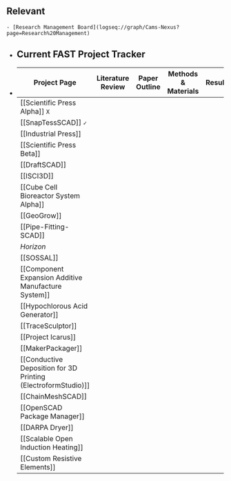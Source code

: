 ## Relevant
	- [Research Management Board](logseq://graph/Cams-Nexus?page=Research%20Management)
- ## Current FAST Project Tracker
- |Project Page|Literature Review|Paper Outline|Methods & Materials|Results|Discussion & Conclusion|Paper Revision & Edits|Peer Review|
  |--|--|--|--|--|--|--|--|
  | [[Scientific Press Alpha]] `X` ||||||||
  | [[SnapTessSCAD]] `✓` ||||||||
  | [[Industrial Press]]  ||||||||
  | [[Scientific Press Beta]]  ||||||||
  |[[DraftSCAD]]||||||||
  | [[ISCI3D]]  ||||||||
  | [[Cube Cell Bioreactor System Alpha]]  ||||||||
  | [[GeoGrow]] ||||||||
  | [[Pipe-Fitting-SCAD]] ||||||||
  |*Horizon*||||||||
  |[[SOSSAL]]||||||||
  | [[Component Expansion Additive Manufacture System]]  ||||||||
  | [[Hypochlorous Acid Generator]]  ||||||||
  | [[TraceSculptor]] ||||||||
  | [[Project Icarus]]  ||||||||
  | [[MakerPackager]] ||||||||
  | [[Conductive Deposition for 3D Printing (ElectroformStudio)]] ||||||||
  | [[ChainMeshSCAD]] ||||||||
  | [[OpenSCAD Package Manager]] ||||||||
  | [[DARPA Dryer]] ||||||||
  | [[Scalable Open Induction Heating]] ||||||||
  | [[Custom Resistive Elements]] ||||||||